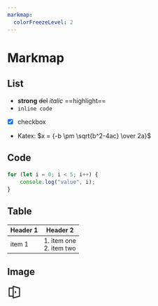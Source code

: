 ```yaml
---
markmap:
  colorFreezeLevel: 2
---
```


# Markmap

## List

- **strong** ~~del~~ *italic* ==highlight==
- `inline code`
- [x] checkbox
- Katex: $x = {-b \pm \sqrt{b^2-4ac} \over 2a}$ 

## Code

```js
for (let i = 0; i < 5; i++) {
    console.log("value", i);
}
```

## Table

| Header 1 | Header 2                     |
| -------- | ---------------------------- |
| item 1   | 1. item one<br />2. item two |


## Image

![favicon](favicon.png)

